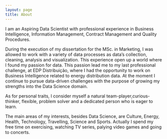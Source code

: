 ```yaml
---
layout: page
title: About
---
```


I am an Aspiring Data Scientist with professional experience in Business Intelligence, Information Management, Contract Management and Quality Procedures.

During the execution of my dissertation for the MSc. in Marketing, I was allowed to work with a variety of data processes as data’s collection, cleaning, analysis and visualization. This experience open up a world where I found my passion for data. This passion lead me to my last professional challenge, at EDP Distribuição, where I had the opportunity to work on Business Intelligence related to energy distribution data. 
At the moment I continue to pursue data-driven challenges with the purpose of growing my strengths into the Data Science domain.

As for personal traits, I consider myself a natural team-player,curious-thinker, flexible, problem solver and a dedicated person who is eager to learn. 

The main areas of my interests, besides Data Science, are Culture, Energy, Health, Technology, Travelling, Science and Sports. 
Actually I spend my free time on exercising, watching TV series, palying video games and going to concerts. 